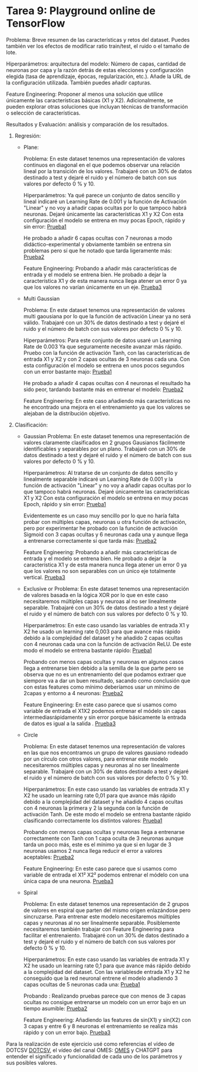 # Tarea 9: Playground online de TensorFlow

Problema: Breve resumen de las características y retos del dataset. Puedes también ver los efectos de modificar ratio train/test, el ruido o el tamaño de lote.

Hiperparámetros: arquitectura del modelo: Número de capas, cantidad de neuronas por capa y la razón detrás de estas elecciones y configuración elegida (tasa de aprendizaje, épocas, regularización, etc.). Añade la URL de la configuración utilizada. También puedes añadir capturas.

Feature Engineering: Proponer al menos una solución que utilice únicamente las características básicas (X1 y X2). Adicionalmente, se pueden explorar otras soluciones que incluyan técnicas de transformación o selección de características.

Resultados y Evaluación: análisis y comparación de los resultados.

1. Regresión:
    - Plane:
    
        Problema: En este dataset tenemos una representación de valores continuos en diagonal en el que podemos observar una relación lineal por la transición de los valores. Trabajaré con un 30% de datos destinado a test y dejaré el ruido y el número de batch con sus valores por defecto 0 % y 10.

        Hiperparámetros: Ya qué parece un conjunto de datos sencillo y lineal indicaré un Learning Rate de 0.001 y la función de Activación "Linear" y no voy a añadir capas ocultas por lo que tampoco habrá neuronas. Dejaré únicamente las características X1 y X2
        Con esta configuración el modelo se entrena en muy pocas Epoch, rápido y sin error: [Prueba1](https://playground.tensorflow.org/#activation=linear&batchSize=10&dataset=circle&regDataset=reg-plane&learningRate=0.001&regularizationRate=0&noise=0&networkShape=&seed=0.08033&showTestData=false&discretize=false&percTrainData=30&x=true&y=true&xTimesY=false&xSquared=false&ySquared=false&cosX=false&sinX=false&cosY=false&sinY=false&collectStats=false&problem=regression&initZero=false&hideText=false)

        He probado a añadir 6 capas ocultas con 7 neuronas a modo didáctico-experimental y obviamente también se entrena sin problemas pero sí que he notado que tarda ligeramente más: [Prueba2](https://playground.tensorflow.org/#activation=linear&batchSize=10&dataset=circle&regDataset=reg-plane&learningRate=0.001&regularizationRate=0&noise=0&networkShape=7,7,7,7,7,7&seed=0.08033&showTestData=false&discretize=false&percTrainData=30&x=true&y=true&xTimesY=false&xSquared=false&ySquared=false&cosX=false&sinX=false&cosY=false&sinY=false&collectStats=false&problem=regression&initZero=false&hideText=false)

        Feature Engineering: Probando a añadir más características de entrada y el modelo se entrena bien. He probado a dejar la característica X1 y de esta manera nunca llega atener un error 0 ya que los valores no varían únicamente en un eje. [Prueba3](https://playground.tensorflow.org/#activation=linear&batchSize=10&dataset=circle&regDataset=reg-plane&learningRate=0.001&regularizationRate=0&noise=0&networkShape=&seed=0.65640&showTestData=false&discretize=false&percTrainData=30&x=true&y=false&xTimesY=false&xSquared=false&ySquared=false&cosX=false&sinX=false&cosY=false&sinY=false&collectStats=false&problem=regression&initZero=false&hideText=false)

    - Multi Gaussian

        Problema: En este dataset tenemos una representación de valores multi gaousiana por lo que la función de activación Linear ya no será válido. Trabajaré con un 30% de datos destinado a test y dejaré el ruido y el número de batch con sus valores por defecto 0 % y 10.

        Hiperparámetros: Para este conjunto de datos usaré un Learning Rate de 0.003 Ya que seguramente necesite avanzar más rápido.
        Pruebo con la función de activación Tanh, con las características de entrada X1 y X2 y con 2 capas ocultas de 3 neuronas cada una.
        Con esta configuración el modelo se entrena en unos pocos segundos con un error bastante majo: [Prueba1](https://playground.tensorflow.org/#activation=tanh&batchSize=10&dataset=circle&regDataset=reg-gauss&learningRate=0.003&regularizationRate=0&noise=0&networkShape=3,3&seed=0.75122&showTestData=false&discretize=true&percTrainData=30&x=true&y=true&xTimesY=false&xSquared=false&ySquared=false&cosX=false&sinX=false&cosY=false&sinY=false&collectStats=false&problem=regression&initZero=false&hideText=false)

        He probado a añadir 4 capas ocultas con 4 neuronas el resultado ha sido peor, tardando bastante más en entrenar el modelo: [Prueba2](https://playground.tensorflow.org/#activation=tanh&batchSize=10&dataset=circle&regDataset=reg-gauss&learningRate=0.003&regularizationRate=0&noise=0&networkShape=4,4,4,4&seed=0.75122&showTestData=false&discretize=true&percTrainData=30&x=true&y=true&xTimesY=false&xSquared=false&ySquared=false&cosX=false&sinX=false&cosY=false&sinY=false&collectStats=false&problem=regression&initZero=false&hideText=false)

        Feature Engineering: En este caso añadiendo más características no he encontrado una mejora en el entrenamiento ya que los valores se alejaban de la distribución objetivo.

2. Clasificación:
    - Gaussian
        Problema: En este dataset tenemos una representación de valores claramente clasificados en 2 grupos Gausianos fácilmente identificables y separables por un plano. Trabajaré con un 30% de datos destinado a test y dejaré el ruido y el número de batch con sus valores por defecto 0 % y 10.

        Hiperparámetros: Al tratarse de un conjunto de datos sencillo y linealmente separable indicaré un Learning Rate de 0.001 y la función de activación "Linear" y no voy a añadir capas ocultas por lo que tampoco habrá neuronas. Dejaré únicamente las características X1 y X2
        Con esta configuración el modelo se entrena en muy pocas Epoch, rápido y sin error: [Prueba1](https://playground.tensorflow.org/#activation=linear&batchSize=10&dataset=gauss&regDataset=reg-plane&learningRate=0.001&regularizationRate=0&noise=0&networkShape=&seed=0.69549&showTestData=false&discretize=false&percTrainData=30&x=true&y=true&xTimesY=false&xSquared=false&ySquared=false&cosX=false&sinX=false&cosY=false&sinY=false&collectStats=false&problem=classification&initZero=false&hideText=false)

        Evidentemente es un caso muy sencillo por lo que no haría falta probar con múltiples capas, neuronas u otra función de activación, pero por experimentar he probado con la función de activación Sigmoid con 3 capas ocultas y 6 neuronas cada una y aunque llega a entrenarse correctamente sí que tarda más: [Prueba2](https://playground.tensorflow.org/#activation=sigmoid&batchSize=10&dataset=gauss&regDataset=reg-plane&learningRate=0.001&regularizationRate=0&noise=0&networkShape=6,6,6&seed=0.12179&showTestData=false&discretize=false&percTrainData=50&x=true&y=true&xTimesY=false&xSquared=false&ySquared=false&cosX=false&sinX=false&cosY=false&sinY=false&collectStats=false&problem=classification&initZero=false&hideText=false)

        Feature Engineering: Probando a añadir más características de entrada y el modelo se entrena bien. He probado a dejar la característica X1 y de esta manera nunca llega atener un error 0 ya que los valores no son separables con un único eje totalmente vertical. [Prueba3](https://playground.tensorflow.org/#activation=relu&batchSize=10&dataset=gauss&regDataset=reg-plane&learningRate=0.001&regularizationRate=0&noise=0&networkShape=2,2,2&seed=0.64335&showTestData=false&discretize=false&percTrainData=30&x=true&y=false&xTimesY=false&xSquared=false&ySquared=false&cosX=false&sinX=false&cosY=false&sinY=false&collectStats=false&problem=classification&initZero=false&hideText=false)


    - Exclusive or
        Problema: En este dataset tenemos una representación de valores basada en la lógica XOR por lo que en este caso necesitaremos múltiples capas y neuroas al no ser linealmente separable. Trabajaré con un 30% de datos destinado a test y dejaré el ruido y el número de batch con sus valores por defecto 0 % y 10.

        Hiperparámetros: En este caso usando las variables de entrada X1 y X2 he usado un learning rate 0,003 para que avance más rápido debido a la complejidad del dataset y he añadido 2 capas ocultas con 4 neuronas cada una con la función de activación ReLU. De este modo el modelo se entrena bastante rápido: [Prueba1](https://playground.tensorflow.org/#activation=relu&batchSize=10&dataset=xor&regDataset=reg-plane&learningRate=0.003&regularizationRate=0&noise=0&networkShape=4,4&seed=0.14985&showTestData=false&discretize=true&percTrainData=30&x=true&y=true&xTimesY=false&xSquared=false&ySquared=false&cosX=false&sinX=false&cosY=false&sinY=false&collectStats=false&problem=classification&initZero=false&hideText=false)

        Probando con menos capas ocultas y neuronas en algunos casos llega a entrenarse bien debido a la semilla de la que parte pero se observa que no es un entrenamiento del que podamos extraer que siempore va a dar un buen resultado, sacando como conclusión que con estas features como mínimo deberíamos usar un mínimo de 2capas y entorno a 4 neuronas: [Prueba2](https://playground.tensorflow.org/#activation=relu&batchSize=10&dataset=xor&regDataset=reg-plane&learningRate=0.003&regularizationRate=0&noise=0&networkShape=2,3&seed=0.14985&showTestData=false&discretize=true&percTrainData=30&x=true&y=true&xTimesY=false&xSquared=false&ySquared=false&cosX=false&sinX=false&cosY=false&sinY=false&collectStats=false&problem=classification&initZero=false&hideText=false)

        Feature Engineering: En este caso parece que si usamos como variable de entrada el X1X2 podemos entrenar el módelo sin capas intermediasrápidamente y sin error porque básicamente la entrada de datos es igual a la salida . [Prueba3](https://playground.tensorflow.org/#activation=relu&batchSize=10&dataset=xor&regDataset=reg-plane&learningRate=0.003&regularizationRate=0&noise=0&networkShape=&seed=0.14985&showTestData=false&discretize=true&percTrainData=30&x=false&y=false&xTimesY=true&xSquared=false&ySquared=false&cosX=false&sinX=false&cosY=false&sinY=false&collectStats=false&problem=classification&initZero=false&hideText=false)


    - Circle

        Problema: En este dataset tenemos una representación de valores en las que nos encontramos un grupo de valores gausiano rodeado por un círculo con otros valores, para entrenar este modelo necesitaremos múltiples capas y neuronas al no ser linealmente separable. Trabajaré con un 30% de datos destinado a test y dejaré el ruido y el número de batch con sus valores por defecto 0 % y 10.

        Hiperparámetros: En este caso usando las variables de entrada X1 y X2 he usado un learning rate 0,01 para que avance más rápido debido a la complejidad del dataset y he añadido 4 capas ocultas con 4 neuronas la primera y 2 la segunda con la función de activación Tanh. De este modo el modelo se entrena bastante rápido clasificando correctamente los distintos valores: [Prueba1](https://playground.tensorflow.org/#activation=tanh&batchSize=10&dataset=circle&regDataset=reg-plane&learningRate=0.01&regularizationRate=0&noise=0&networkShape=4,2&seed=0.82071&showTestData=false&discretize=true&percTrainData=30&x=true&y=true&xTimesY=false&xSquared=false&ySquared=false&cosX=false&sinX=false&cosY=false&sinY=false&collectStats=false&problem=classification&initZero=false&hideText=false)

        Probando con menos capas ocultas y neuronas llega a entrenarse correctamente con Tanh con 1 capa oculta de 3 neuronas aunque tarda un poco más, este es el mínimo ya que si en lugar de 3 neuronas usamos 2 nunca llega reducir el error a valores aceptables: [Prueba2](https://playground.tensorflow.org/#activation=tanh&batchSize=10&dataset=circle&regDataset=reg-plane&learningRate=0.01&regularizationRate=0&noise=0&networkShape=2&seed=0.82071&showTestData=false&discretize=true&percTrainData=30&x=true&y=true&xTimesY=false&xSquared=false&ySquared=false&cosX=false&sinX=false&cosY=false&sinY=false&collectStats=false&problem=classification&initZero=false&hideText=false)

        Feature Engineering: En este caso parece que si usamos como variable de entrada el X1² X2² podemos entrenar el módelo con una única capa de una neurona. [Prueba3](https://playground.tensorflow.org/#activation=tanh&batchSize=10&dataset=circle&regDataset=reg-plane&learningRate=0.03&regularizationRate=0&noise=0&networkShape=1&seed=0.28352&showTestData=false&discretize=true&percTrainData=30&x=false&y=false&xTimesY=false&xSquared=true&ySquared=true&cosX=false&sinX=false&cosY=false&sinY=false&collectStats=false&problem=classification&initZero=false&hideText=false)


    - Spiral

        Problema: En este dataset tenemos una representación de 2 grupos de valores en espiral que parten del mismo origen enlazándose pero sincruzarse. Para entrenar este modelo necesitaremos múltiples capas y neuronas al no ser linealmente separable. Posiblemente necesitaremos también trabajar con Feature Engineering para facilitar el entrenaiento. Trabajaré con un 30% de datos destinado a test y dejaré el ruido y el número de batch con sus valores por defecto 0 % y 10.

        Hiperparámetros: En este caso usando las variables de entrada X1 y X2 he usado un learning rate 0,1 para que avance más rápido debido a la complejidad del dataset. Con las variablesde entrada X1 y X2 he conseguido que la red neuronal entrene el modelo añadiendo 3 capas ocultas de 5 neuronas cada una: [Prueba1](https://playground.tensorflow.org/#activation=relu&batchSize=10&dataset=spiral&regDataset=reg-plane&learningRate=0.1&regularizationRate=0&noise=0&networkShape=5,5,5&seed=0.92090&showTestData=false&discretize=true&percTrainData=50&x=true&y=true&xTimesY=false&xSquared=false&ySquared=false&cosX=false&sinX=false&cosY=false&sinY=false&collectStats=false&problem=classification&initZero=false&hideText=false)

        Probando : Realizando pruebas parece que con menos de 3 capas ocultas no consigue entrenarse un modelo con un error bajo en un tiempo asumible: [Prueba2](https://playground.tensorflow.org/#activation=relu&batchSize=10&dataset=spiral&regDataset=reg-plane&learningRate=0.1&regularizationRate=0&noise=0&networkShape=7,7&seed=0.33862&showTestData=false&discretize=true&percTrainData=30&x=true&y=true&xTimesY=false&xSquared=false&ySquared=false&cosX=false&sinX=false&cosY=false&sinY=false&collectStats=false&problem=classification&initZero=false&hideText=false)

        Feature Engineering: Añadiendo las features de sin(X1) y sin(X2) con 3 capas y entre 6 y 8 neuronas el entrenamiento se realiza más rápido y con un error bajo. [Prueba3](https://playground.tensorflow.org/#activation=relu&batchSize=10&dataset=spiral&regDataset=reg-plane&learningRate=0.1&regularizationRate=0&noise=0&networkShape=7,7,7&seed=0.33862&showTestData=false&discretize=true&percTrainData=30&x=true&y=true&xTimesY=false&xSquared=false&ySquared=false&cosX=false&sinX=true&cosY=false&sinY=true&collectStats=false&problem=classification&initZero=false&hideText=false)




Para la realización de este ejercicio usé como referencias el vídeo de DOTCSV [DOTCSV](https://www.youtube.com/watch?v=FVozZVUNOOA), el vídeo del canal OMES: [OMES](https://www.youtube.com/watch?v=yW69twE3wwY&t=194s) y CHATGPT para entender el significado y funcionalidad de cada uno de los parámetros y sus posibles valores.